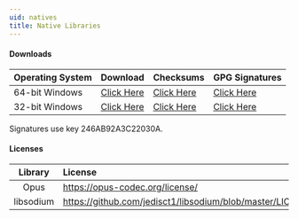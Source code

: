 ```yaml
---
uid: natives
title: Native Libraries
---
```


#### Downloads

Operating System|Download|Checksums|GPG Signatures
---|---|---|---
64-bit Windows|[Click Here](/docs/natives/vnext_natives_win32_x64.zip)|[Click Here](/docs/natives/vnext_natives_win32_x64.zip.checksums)|[Click Here](/docs/natives/vnext_natives_win32_x64.zip.checksums.sig)
32-bit Windows|[Click Here](/docs/natives/vnext_natives_win32_x86.zip)|[Click Here](/docs/natives/vnext_natives_win32_x86.zip.checksums)|[Click Here](/docs/natives/vnext_natives_win32_x86.zip.checksums.sig)

Signatures use key 246AB92A3C22030A.

#### Licenses

Library|License
:---:|:---
Opus|<https://opus-codec.org/license/>
libsodium|<https://github.com/jedisct1/libsodium/blob/master/LICENSE>
